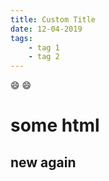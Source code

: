 ```yaml
---
title: Custom Title
date: 12-04-2019
tags:
    - tag 1
    - tag 2
---
```


:smile:
:smile:

# some html

## new again
